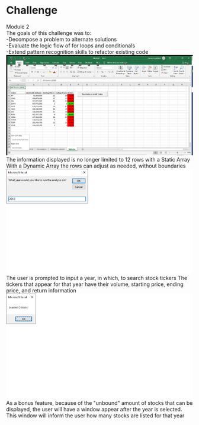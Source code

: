# Challenge
Module 2
<br/>
The goals of this challenge was to:
<br/>
-Decompose a problem to alternate solutions<br/>
-Evaluate the logic flow of for loops and conditionals<br/>
-Extend pattern recognition skills to refactor existing code
<br/>
![2018 Stocks](https://github.com/Shannon-Goddard/Module-2-/blob/master/2018%20Stocks.png)
<br/>
The information displayed is no longer limited to 12 rows with a Static Array<br/>
With a Dynamic Array the rows can adjust as needed, without boundaries
![Input Year](https://github.com/Shannon-Goddard/Module-2-/blob/master/Input%20Year.png)
The user is prompted to input a year, in which, to search stock tickers
The tickers that appear for that year have their volume, starting price, ending price, and return information
![Stocks Loaded](https://github.com/Shannon-Goddard/Module-2-/blob/master/Stocks%20Loaded.png)
As a bonus feature, because of the "unbound" amount of stocks that can be displayed, the user will have a
window appear after the year is selected. This window will inform the user how many stocks are listed for that year
